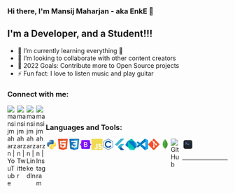 ### Hi there, I'm Mansij Maharjan - aka EnkE 👋 


## I'm a Developer, and a Student!!!

- 🌱 I’m currently learning everything 🤣
- 👯 I’m looking to collaborate with other content creators
- 🥅 2022 Goals: Contribute more to Open Source projects
- ⚡ Fun fact: I love to listen music and play guitar


### Connect with me:

[<img align="left" alt="mansijmaharzn | YouTube" width="22px" src="https://github.com/gauravghongde/social-icons/blob/master/PNG/Color/Youtube.png" />][youtube]
[<img align="left" alt="mansijmaharzn | Twitter" width="22px" src="https://github.com/gauravghongde/social-icons/blob/master/PNG/Color/Twitter.png?raw=true" />][twitter]
[<img align="left" alt="mansijmaharzn | LinkedIn" width="22px" src="https://github.com/gauravghongde/social-icons/blob/master/PNG/Color/LinkedIN.png?raw=true" />][linkedin]
[<img align="left" alt="mansijmaharzn | Instagram" width="22px" src="https://github.com/gauravghongde/social-icons/blob/master/SVG/Color/Instagram.svg" />][instagram]

<br />


### Languages and Tools:

<img align="left" alt="Python" width="26px" src="https://raw.githubusercontent.com/devicons/devicon/1119b9f84c0290e0f0b38982099a2bd027a48bf1/icons/python/python-original.svg" />
<img align="left" alt="HTML5" width="26px" src="https://raw.githubusercontent.com/devicons/devicon/1119b9f84c0290e0f0b38982099a2bd027a48bf1/icons/html5/html5-original.svg" />
<img align="left" alt="CSS3" width="26px" src="https://raw.githubusercontent.com/devicons/devicon/1119b9f84c0290e0f0b38982099a2bd027a48bf1/icons/css3/css3-original.svg" />
<img align="left" alt="BootStrap" width="26px" src="https://raw.githubusercontent.com/devicons/devicon/1119b9f84c0290e0f0b38982099a2bd027a48bf1/icons/bootstrap/bootstrap-original.svg" />
<img align="left" alt="JavaScript" width="26px" src="https://raw.githubusercontent.com/devicons/devicon/1119b9f84c0290e0f0b38982099a2bd027a48bf1/icons/javascript/javascript-plain.svg" />
<img align="left" alt="C" width="26px" src="https://raw.githubusercontent.com/devicons/devicon/1119b9f84c0290e0f0b38982099a2bd027a48bf1/icons/c/c-line.svg" />
<img align="left" alt="Flutter" width="26px" src="https://raw.githubusercontent.com/devicons/devicon/1119b9f84c0290e0f0b38982099a2bd027a48bf1/icons/flutter/flutter-original.svg" />
<img align="left" alt="Dart" width="26px" src="https://raw.githubusercontent.com/devicons/devicon/1119b9f84c0290e0f0b38982099a2bd027a48bf1/icons/dart/dart-original.svg" />
<img align="left" alt="Visual Studio Code" width="26px" src="https://raw.githubusercontent.com/github/explore/80688e429a7d4ef2fca1e82350fe8e3517d3494d/topics/visual-studio-code/visual-studio-code.png" />
<img align="left" alt="Git" width="26px" src="https://raw.githubusercontent.com/devicons/devicon/1119b9f84c0290e0f0b38982099a2bd027a48bf1/icons/git/git-original.svg" />
<img align="left" alt="MongoDB" width="26px" src="https://raw.githubusercontent.com/devicons/devicon/1119b9f84c0290e0f0b38982099a2bd027a48bf1/icons/mongodb/mongodb-original.svg" />
<img align="left" alt="GitHub" width="26px" src="https://img.icons8.com/color/344/github--v1.png" />
<img align="left" alt="Terminal" width="26px" src="https://github.com/dhanishgajjar/terminal-icons/raw/master/png/citylights.png" />

<br />
<br />

---
[twitter]: https://twitter.com/mansij_maharzn
[youtube]: https://www.youtube.com/channel/UCopdm5ifwf_PIErlwu5aL4g
[instagram]: https://instagram.com/mansij.maharzn
[linkedin]: https://www.linkedin.com/in/mansij-maharzn-90a963238
